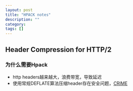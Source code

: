 ```yaml
---
layout: post
title: "HPACK notes"
description: ""
category: 
tags: []
---
```


## Header Compression for HTTP/2

### 为什么需要Hpack
- http headers越来越大，浪费带宽，导致延迟
- 使用常规DEFLATE算法压缩header存在安全问题，[CRIME](https://zh.wikipedia.org/zh-hans/CRIME)

### 